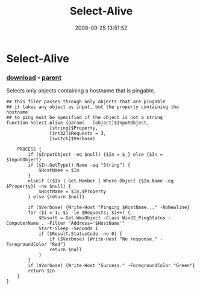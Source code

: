 ﻿---
pid:            604
poster:         dragonmc77
title:          Select-Alive
date:           2008-09-25 13:51:52
format:         posh
parent:         601
parent:         601

---

# Select-Alive

### [download](604.ps1) - [parent](601.md)

Selects only objects containing a hostname that is pingable.

```posh
## this filer passes through only objects that are pingable
## it takes any object as input, but the property containing the hostname
## to ping must be specified if the object is not a string
function Select-Alive {param(	[object]$InputObject,
				[string]$Property,
				[int32]$Requests = 3,
				[switch]$Verbose)

	PROCESS {
		if ($InputObject -eq $null) {$In = $_} else {$In = $InputObject}
		if ($In.GetType().Name -eq "String") {
			$HostName = $In
		} 
		elseif (($In | Get-Member | Where-Object {$In.Name -eq $Property}) -ne $null) {
			$HostName = $In.$Property
		} else {return $null}
		
		if ($Verbose) {Write-Host "Pinging $HostName..." -NoNewline}
		for ($i = 1; $i -le $Requests; $i++) {
			$Result = Get-WmiObject -Class Win32_PingStatus -ComputerName . -Filter "Address='$HostName'"
			Start-Sleep -Seconds 1
			if ($Result.StatusCode -ne 0) {
				if ($Verbose) {Write-Host "No response." -ForegroundColor "Red"}
				return $null
			}
		}
		if ($Verbose) {Write-Host "Success." -ForegroundColor "Green"}
		return $In
	}
}
```
